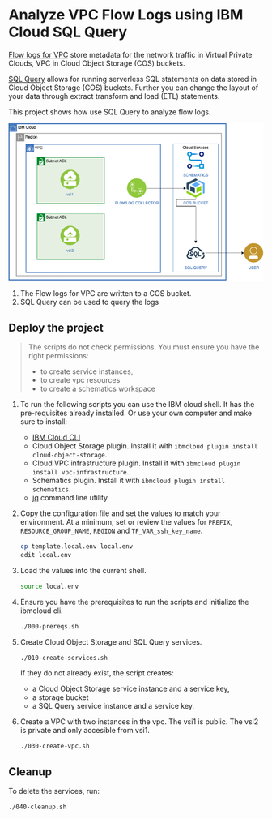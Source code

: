 # Analyze VPC Flow Logs using IBM Cloud SQL Query

[Flow logs for VPC](https://cloud.ibm.com/vpc-ext/network/flowLogs) store metadata for the network traffic in Virtual Private Clouds, VPC in Cloud Object Storage (COS) buckets.

[SQL Query](https://cloud.ibm.com/catalog/services/sql-query) allows for running serverless SQL statements on data stored in Cloud Object Storage (COS) buckets. Further you can change the layout of your data through extract transform and load (ETL) statements.

This project shows how use SQL Query to analyze flow logs.

![create flow](./xdocs/flowlog-to-sqlquery.png)

1. The Flow logs for VPC are written to a COS bucket.
1. SQL Query can be used to query the logs

## Deploy the project

> The scripts do not check permissions. You must ensure you have the right permissions:
> - to create service instances,
> - to create vpc resources
> - to create a schematics workspace

1. To run the following scripts you can use the IBM cloud shell.  It has the pre-requisites already installed.
Or use your own computer and make sure to install:
   * [IBM Cloud CLI](https://cloud.ibm.com/docs/cli?topic=cloud-cli-install-ibmcloud-cli)
   * Cloud Object Storage plugin. Install it with `ibmcloud plugin install cloud-object-storage`.
   * Cloud VPC infrastructure plugin. Install it with `ibmcloud plugin install vpc-infrastructure`.
   * Schematics plugin. Install it with `ibmcloud plugin install schematics`.
   * [jq](https://stedolan.github.io/jq/) command line utility

1. Copy the configuration file and set the values to match your environment. At a minimum, set or review the values for `PREFIX`, `RESOURCE_GROUP_NAME`, `REGION` and `TF_VAR_ssh_key_name`.

   ```sh
   cp template.local.env local.env
   edit local.env
   ```

1. Load the values into the current shell.

   ```sh
   source local.env
   ```

1. Ensure you have the prerequisites to run the scripts and initialize the ibmcloud cli.

   ```sh
   ./000-prereqs.sh
   ```

1. Create Cloud Object Storage and SQL Query services.

   ```sh
   ./010-create-services.sh
   ```

   If they do not already exist, the script creates:
      * a Cloud Object Storage service instance and a service key,
      * a storage bucket
      * a SQL Query service instance and a service key.


1. Create a VPC with two instances in the vpc.  The vsi1 is public.  The vsi2 is private and only accesible from vsi1. 

   ```sh
   ./030-create-vpc.sh
   ```

## Cleanup

To delete the services, run:

   ```sh
   ./040-cleanup.sh
   ```
